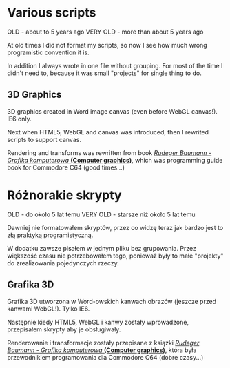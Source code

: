 ﻿# Various scripts

OLD - about to 5 years ago
VERY OLD - more than about 5 years ago

At old times I did not format my scripts, so now I see how much wrong programistic convention it is.

In addition I always wrote in one file without grouping. For most of the time I didn't need to, because it was small "projects" for single thing to do.

## 3D Graphics

3D graphics created in Word image canvas \(even before WebGL canvas!\). IE6 only.

Next when HTML5, WebGL and canvas was introduced, then I rewrited scripts to support canvas.

Rendering and transforms was rewritten from book [*Rudeger Baumann - Grafika komputerowa* **(Computer graphics)**](http://retrokomputer.pl/grafika-komputerowa-i90814.html), which was programming guide book for Commodore C64 \(good times...\)

# Różnorakie skrypty

OLD - do około 5 lat temu
VERY OLD - starsze niż około 5 lat temu

Dawniej nie formatowałem skryptów, przez co widzę teraz jak bardzo jest to złą praktyką programistyczną.

W dodatku zawsze pisałem w jednym pliku bez grupowania. Przez większość czasu nie potrzebowałem tego, ponieważ były to małe "projekty" do zrealizowania pojedynczych rzeczy.

## Grafika 3D

Grafika 3D utworzona w Word-owskich kanwach obrazów \(jeszcze przed kanwami WebGL!\). Tylko IE6.

Następnie kiedy HTML5, WebGL i kanwy zostały wprowadzone, przepisałem skrypty aby je obsługiwały.

Renderowanie i transformacje zostały przepisane z książki [*Rudeger Baumann - Grafika komputerowa* **(Computer graphics)**](http://retrokomputer.pl/grafika-komputerowa-i90814.html), która była przewodnikiem programowania dla Commodore C64 \(dobre czasy...\)